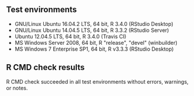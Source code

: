 ## Test environments

* GNU/Linux Ubuntu 16.04.2 LTS, 64 bit, R 3.4.0 (RStudio Desktop)
* GNU/Linux Ubuntu 14.04.5 LTS, 64 bit, R 3.3.2 (RStudio Server)
* Ubuntu 12.04.5 LTS, 64 bit, R 3.4.0 (Travis CI)
* MS Windows Server 2008, 64 bit, R "release", "devel" (winbuilder)
* MS Windows 7 Enterprise SP1, 64 bit, R v3.3.3 (RStudio Desktop)

## R CMD check results
R CMD check succeeded in all test environments without errors, warnings, or notes.
